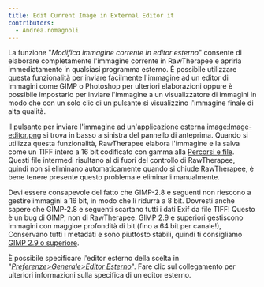 ```yaml
---
title: Edit Current Image in External Editor it
contributors:
  - Andrea.romagnoli
---
```


La funzione "*Modifica immagine corrente in editor esterno*" consente di
elaborare completamente l'immagine corrente in RawTherapee e aprirla
immediatamente in qualsiasi programma esterno. È possibile utilizzare
questa funzionalità per inviare facilmente l'immagine ad un editor di
immagini come GIMP o Photoshop per ulteriori elaborazioni oppure è
possibile impostarlo per inviare l'immagine a un visualizzatore di
immagini in modo che con un solo clic di un pulsante si visualizzino
l'immagine finale di alta qualità.

Il pulsante per inviare l'immagine ad un'applicazione esterna
[image:Image-editor.png](image:Image-editor.png.md) si trova in
basso a sinistra del pannello di anteprima. Quando si utilizza questa
funzionalità, RawTherapee elabora l'immagine e la salva come un TIFF
intero a 16 bit codificato con gamma alla [Percorsi e
file](File_Paths/it#Temporary_Folder.md). Questi file intermedi
risultano al di fuori del controllo di RawTherapee, quindi non si
eliminano automaticamente quando si chiude RawTherapee, è bene tenere
presente questo problema e eliminarli manualmente.

Devi essere consapevole del fatto che GIMP-2.8 e seguenti non riescono a
gestire immagini a 16 bit, in modo che li ridurrà a 8 bit. Dovresti
anche sapere che GIMP-2.8 e seguenti scartano tutti i dati Exif da file
TIFF! Questo è un bug di GIMP, non di RawTherapee. GIMP 2.9 e superiori
gestiscono immagini con maggioe profondità di bit (fino a 64 bit per
canale!), Conservano tutti i metadati e sono piuttosto stabili, quindi
ti consigliamo [GIMP 2.9 o
superiore](http://www.gimp.org/downloads/get).

È possibile specificare l'editor esterno della scelta in
"*[Preferenze\>Generale\>Editor
Esterno](Preferences#External_Editor.md)*". Fare clic sul
collegamento per ulteriori informazioni sulla specifica di un editor
esterno.
